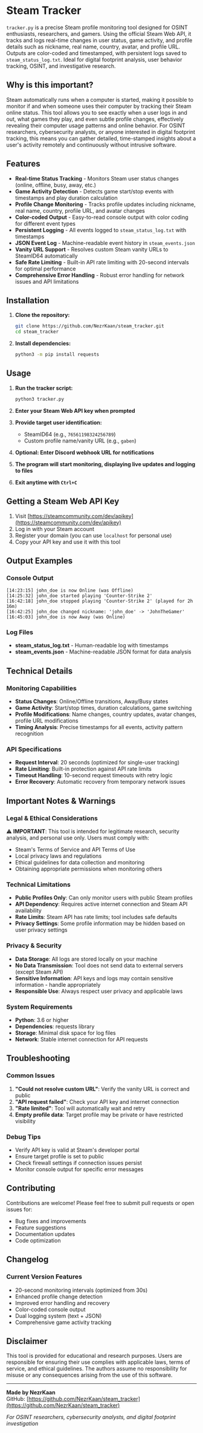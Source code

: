 # Steam Tracker

`tracker.py` is a precise Steam profile monitoring tool designed for OSINT enthusiasts, researchers, and gamers. Using the official Steam Web API, it tracks and logs real-time changes in user status, game activity, and profile details such as nickname, real name, country, avatar, and profile URL. Outputs are color-coded and timestamped, with persistent logs saved to `steam_status_log.txt`. Ideal for digital footprint analysis, user behavior tracking, OSINT, and investigative research.

## Why is this important?

Steam automatically runs when a computer is started, making it possible to monitor if and when someone uses their computer by tracking their Steam online status. This tool allows you to see exactly when a user logs in and out, what games they play, and even subtle profile changes, effectively revealing their computer usage patterns and online behavior. For OSINT researchers, cybersecurity analysts, or anyone interested in digital footprint tracking, this means you can gather detailed, time-stamped insights about a user's activity remotely and continuously without intrusive software.

## Features

- **Real-time Status Tracking** - Monitors Steam user status changes (online, offline, busy, away, etc.)
- **Game Activity Detection** - Detects game start/stop events with timestamps and play duration calculation
- **Profile Change Monitoring** - Tracks profile updates including nickname, real name, country, profile URL, and avatar changes
- **Color-coded Output** - Easy-to-read console output with color coding for different event types
- **Persistent Logging** - All events logged to `steam_status_log.txt` with timestamps
- **JSON Event Log** - Machine-readable event history in `steam_events.json`
- **Vanity URL Support** - Resolves custom Steam vanity URLs to SteamID64 automatically
- **Safe Rate Limiting** - Built-in API rate limiting with 20-second intervals for optimal performance
- **Comprehensive Error Handling** - Robust error handling for network issues and API limitations

## Installation

1. **Clone the repository:**
   ```bash
   git clone https://github.com/NezrKaan/steam_tracker.git
   cd steam_tracker
   ```

2. **Install dependencies:**
   ```bash
   python3 -m pip install requests
   ```

## Usage

1. **Run the tracker script:**
   ```bash
   python3 tracker.py
   ```

2. **Enter your Steam Web API key when prompted**

3. **Provide target user identification:**
   - SteamID64 (e.g., `76561198324256789`)
   - Custom profile name/vanity URL (e.g., `gaben`)

4. **Optional: Enter Discord webhook URL for notifications**

5. **The program will start monitoring, displaying live updates and logging to files**

6. **Exit anytime with `Ctrl+C`**

## Getting a Steam Web API Key

1. Visit [https://steamcommunity.com/dev/apikey](https://steamcommunity.com/dev/apikey)
2. Log in with your Steam account
3. Register your domain (you can use `localhost` for personal use)
4. Copy your API key and use it with this tool

## Output Examples

### Console Output
```
[14:23:15] john_doe is now Online (was Offline)
[14:25:32] john_doe started playing 'Counter-Strike 2'
[16:42:18] john_doe stopped playing 'Counter-Strike 2' (played for 2h 16m)
[16:42:25] john_doe changed nickname: 'john_doe' -> 'JohnTheGamer'
[16:45:03] john_doe is now Away (was Online)
```

### Log Files
- **steam_status_log.txt** - Human-readable log with timestamps
- **steam_events.json** - Machine-readable JSON format for data analysis

## Technical Details

### Monitoring Capabilities
- **Status Changes**: Online/Offline transitions, Away/Busy states
- **Game Activity**: Start/stop times, duration calculations, game switching
- **Profile Modifications**: Name changes, country updates, avatar changes, profile URL modifications
- **Timing Analysis**: Precise timestamps for all events, activity pattern recognition

### API Specifications
- **Request Interval**: 20 seconds (optimized for single-user tracking)
- **Rate Limiting**: Built-in protection against API rate limits
- **Timeout Handling**: 10-second request timeouts with retry logic
- **Error Recovery**: Automatic recovery from temporary network issues

## Important Notes & Warnings

### Legal & Ethical Considerations
⚠️ **IMPORTANT**: This tool is intended for legitimate research, security analysis, and personal use only. Users must comply with:
- Steam's Terms of Service and API Terms of Use
- Local privacy laws and regulations
- Ethical guidelines for data collection and monitoring
- Obtaining appropriate permissions when monitoring others

### Technical Limitations
- **Public Profiles Only**: Can only monitor users with public Steam profiles
- **API Dependency**: Requires active internet connection and Steam API availability
- **Rate Limits**: Steam API has rate limits; tool includes safe defaults
- **Privacy Settings**: Some profile information may be hidden based on user privacy settings

### Privacy & Security
- **Data Storage**: All logs are stored locally on your machine
- **No Data Transmission**: Tool does not send data to external servers (except Steam API)
- **Sensitive Information**: API keys and logs may contain sensitive information - handle appropriately
- **Responsible Use**: Always respect user privacy and applicable laws

### System Requirements
- **Python**: 3.6 or higher
- **Dependencies**: requests library
- **Storage**: Minimal disk space for log files
- **Network**: Stable internet connection for API requests

## Troubleshooting

### Common Issues
1. **"Could not resolve custom URL"**: Verify the vanity URL is correct and public
2. **"API request failed"**: Check your API key and internet connection
3. **"Rate limited"**: Tool will automatically wait and retry
4. **Empty profile data**: Target profile may be private or have restricted visibility

### Debug Tips
- Verify API key is valid at Steam's developer portal
- Ensure target profile is set to public
- Check firewall settings if connection issues persist
- Monitor console output for specific error messages

## Contributing

Contributions are welcome! Please feel free to submit pull requests or open issues for:
- Bug fixes and improvements
- Feature suggestions
- Documentation updates
- Code optimization

## Changelog

### Current Version Features
- 20-second monitoring intervals (optimized from 30s)
- Enhanced profile change detection
- Improved error handling and recovery
- Color-coded console output
- Dual logging system (text + JSON)
- Comprehensive game activity tracking


## Disclaimer

This tool is provided for educational and research purposes. Users are responsible for ensuring their use complies with applicable laws, terms of service, and ethical guidelines. The authors assume no responsibility for misuse or any consequences arising from the use of this software.

---

**Made by NezrKaan**  
GitHub: [https://github.com/NezrKaan/steam_tracker](https://github.com/NezrKaan/steam_tracker)

*For OSINT researchers, cybersecurity analysts, and digital footprint investigation*
